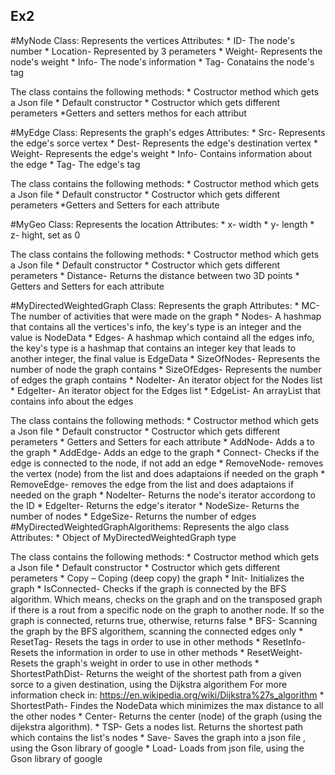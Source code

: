 ## Ex2

#MyNode Class: Represents the vertices
  Attributes:
    * ID- The node's number
    * Location- Represented by 3 perameters
    * Weight- Represents the node's weight
    * Info- The node's information
    * Tag- Conatains the node's tag
 
 The class contains the following methods:
    * Costructor method which gets a Json file
    * Default constructor
    * Costructor which gets different perameters
    *Getters and setters methos for each attribut
 
#MyEdge Class: Represents the graph's edges
  Attributes:
    * Src- Represents the edge's sorce vertex
    * Dest- Represents the edge's destination vertex
    * Weight- Represents the edge's weight
    * Info- Contains information about the edge
    * Tag- The edge's tag
 
 The class contains the following methods:
    * Costructor method which gets a Json file
    * Default constructor
    * Costructor which gets different perameters
    *Getters and Setters for each attribute
    
#MyGeo Class: Represents the location
  Attributes:
      * x- width
      * y- length
      * z- hight, set as 0

  The class contains the following methods:
      * Costructor method which gets a Json file
      * Default constructor
      * Costructor which gets different perameters
      * Distance- Returns the distance between two 3D points
      * Getters and Setters for each attribute

#MyDirectedWeightedGraph Class: Represents the graph
  Attributes:
      * MC- The number of activities that were made on the graph
      * Nodes- A hashmap that contains all the vertices's info, the key's type is an integer and the value is NodeData
      * Edges- A hashmap which containd all the edges info, the key's type is a hashmap that contains an integer key that leads to another integer, the final value is EdgeData
      * SizeOfNodes- Represents the number of node the graph contains
      * SizeOfEdges- Represents the number of edges the graph contains
      * NodeIter- An iterator object for the Nodes list
      * EdgeIter- An iterator object for the Edges list
      * EdgeList- An arrayList that contains info about the edges
 
 The class contains the following methods:
      * Costructor method which gets a Json file
      * Default constructor
      * Costructor which gets different perameters
      * Getters and Setters for each attribute
      * AddNode- Adds a to the graph
      * AddEdge- Adds an edge to the graph
      * Connect- Checks if the edge is connected to the node, if not add an edge
      * RemoveNode- removes the vertex (node) from the list and does adaptaions if needed on the graph
      * RemoveEdge- removes the edge from the list and does adaptaions if needed on the graph
      * NodeIter- Returns the node's iterator accordong to the ID
      * EdgeIter- Returns the edge's iterator
      * NodeSize- Returns the number of nodes
      * EdgeSize- Returns the number of edges
#MyDirectedWeightedGraphAlgorithems: Represents the algo class
  Attributes:
      * Object of MyDirectedWeightedGraph type
  
  The class contains the following methods:
      * Costructor method which gets a Json file
      * Default constructor
      * Costructor which gets different perameters
      * Copy – Coping (deep copy) the graph
      * Init- Initializes the graph
      * IsConnected- Checks if the graph is connected by the BFS algorithm.
                     Which means, checks on the graph and on the transposed graph if there is a rout from a specific node on the graph to another node.
                     If so the graph is connected, returns true, otherwise, returns false
      * BFS- Scanning the graph by the BFS algorithem, scanning the connected edges only
      * ResetTag- Resets the tags in order to use in other methods
      * ResetInfo- Resets the information in order to use in other methods
      * ResetWeight- Resets the graph's weight in order to use in other methods
      * ShortestPathDist- Returns the weight of the shortest path from a given sorce to a given destination, using the Dijkstra algorithem
                          For more information check in: https://en.wikipedia.org/wiki/Dijkstra%27s_algorithm
      * ShortestPath- Findes the NodeData which minimizes the max distance to all the other nodes
      * Center- Returns the center (node) of the graph (using the dijekstra algorithm).
      * TSP- Gets a nodes list.
             Returns the shortest path which contains the list's nodes
      * Save- Saves the graph into a json file , using the Gson library of google
      * Load- Loads from json file, using the Gson library of google
  
      
